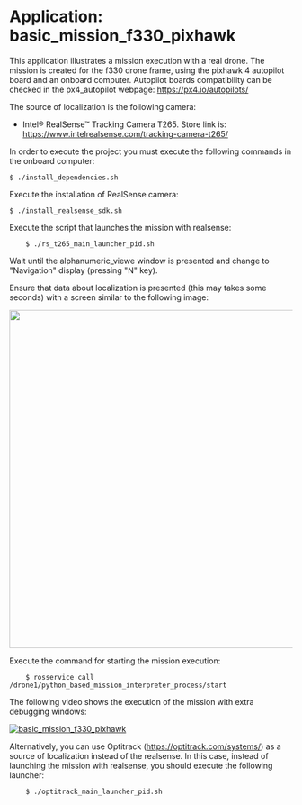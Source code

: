 # Application: basic_mission_f330_pixhawk

This application illustrates a mission execution with a real drone. The mission is created for the f330 drone frame, using the pixhawk 4 autopilot board and an onboard computer. Autopilot boards compatibility can be checked in the px4_autopilot webpage: https://px4.io/autopilots/

The source of localization is the following camera:

- Intel® RealSense™ Tracking Camera T265. Store link is: https://www.intelrealsense.com/tracking-camera-t265/

In order to execute the project you must execute the following commands in the onboard computer:

	$ ./install_dependencies.sh

Execute the installation of RealSense camera:

	$ ./install_realsense_sdk.sh

Execute the script that launches the mission with realsense:

        $ ./rs_t265_main_launcher_pid.sh

Wait until the alphanumeric_viewe window is presented and change to "Navigation" display (pressing "N" key).

Ensure that data about localization is presented (this may takes some seconds) with a screen similar to the following image: 

<img src="https://github.com/aerostack/basic_mission_f330_pixhawk/blob/v5-libeccio/doc/alphanumeric_viewer.png" width=600>

Execute the command for starting the mission execution:

        $ rosservice call /drone1/python_based_mission_interpreter_process/start

The following video shows the execution of the mission with extra debugging windows:

[ ![basic_mission_f330_pixhawk](https://github.com/aerostack/basic_mission_f330_pixhawk/blob/v5-libeccio/doc/video_thumbnail.png)](https://www.youtube.com/watch?v=lD_eYQEAXpM)

Alternatively, you can use Optitrack (https://optitrack.com/systems/) as a source of localization instead of the realsense. In this case, instead of launching the mission with realsense, you should execute the following launcher:

        $ ./optitrack_main_launcher_pid.sh

